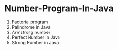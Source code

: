 # Number-Program-In-Java
1.  Factorial program
2.  Palindrome in Java
3.  Armstrong number
4.  Perfect Number in Java
5.  Strong Number in Java

